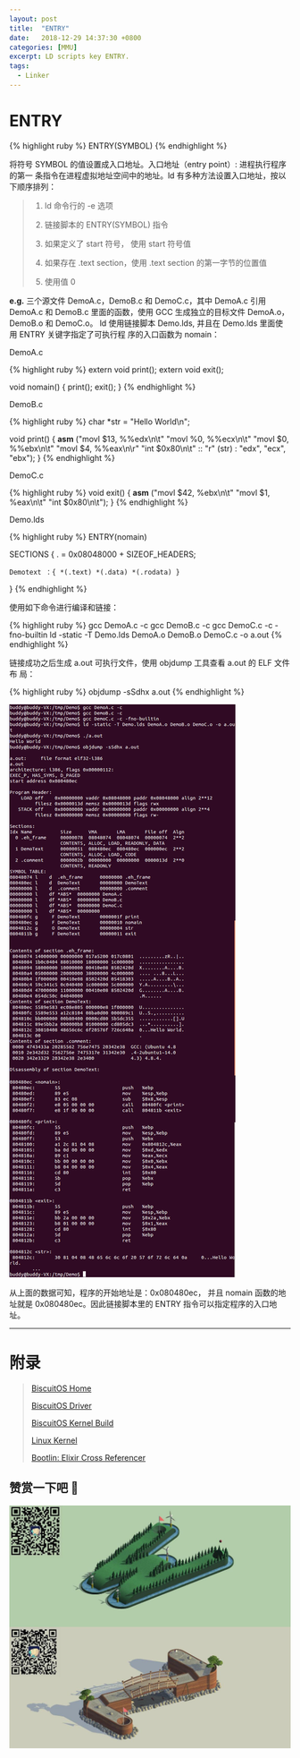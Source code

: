 ```yaml
---
layout: post
title:  "ENTRY"
date:   2018-12-29 14:37:30 +0800
categories: [MMU]
excerpt: LD scripts key ENTRY.
tags:
  - Linker
---
```


# ENTRY

{% highlight ruby %}
ENTRY(SYMBOL)
{% endhighlight %}

将符号 SYMBOL 的值设置成入口地址。入口地址（entry point）:  进程执行程序的第一
条指令在进程虚拟地址空间中的地址。ld 有多种方法设置入口地址，按以下顺序排列：

> 1. ld 命令行的 -e 选项
>
> 2. 链接脚本的  ENTRY(SYMBOL) 指令
>
> 3. 如果定义了 start 符号， 使用 start 符号值
>
> 4. 如果存在 .text section，使用 .text section 的第一字节的位置值
>
> 5. 使用值 0

**e.g.** 三个源文件 DemoA.c，DemoB.c 和 DemoC.c，其中 DemoA.c 引用 DemoA.c 和 
DemoB.c 里面的函数，使用 GCC 生成独立的目标文件 DemoA.o，DemoB.o 和 DemoC.o。 
ld 使用链接脚本 Demo.lds, 并且在 Demo.lds 里面使用 ENTRY 关键字指定了可执行程
序的入口函数为 nomain：

DemoA.c

{% highlight ruby %}
extern void print();
extern void exit();

void nomain()
{
    print();
    exit();
}
{% endhighlight %}

DemoB.c

{% highlight ruby %}
char *str = "Hello World\n";

void print()
{
    __asm__ ("movl $13, %%edx\n\t"
             "movl %0, %%ecx\n\t"
             "movl $0, %%ebx\n\t"
             "movl $4, %%eax\n\r"
             "int $0x80\n\t"
             :: "r" (str) : "edx", "ecx", "ebx");
}
{% endhighlight %}

DemoC.c

{% highlight ruby %}
void exit()
{
    __asm__ ("movl $42, %ebx\n\t"
             "movl $1, %eax\n\t"
             "int $0x80\n\t");
}
{% endhighlight %}

Demo.lds

{% highlight ruby %}
ENTRY(nomain)

SECTIONS
{
    . = 0x08048000 + SIZEOF_HEADERS;

    Demotext ：{ *(.text) *(.data) *(.rodata) }
}
{% endhighlight %}

使用如下命令进行编译和链接：

{% highlight ruby %}
gcc DemoA.c -c
gcc DemoB.c -c
gcc DemoC.c -c -fno-builtin
ld -static -T Demo.lds DemoA.o DemoB.o DemoC.c -o a.out
{% endhighlight %}

链接成功之后生成 a.out 可执行文件，使用 objdump 工具查看 a.out 的 ELF 文件布
局：

{% highlight ruby %}
objdump -sSdhx a.out
{% endhighlight %}

![LD](/assets/PDB/BiscuitOS/kernel/MMU000488.png)

从上面的数据可知，程序的开始地址是：0x080480ec， 并且 nomain 函数的地址就是 
0x080480ec。因此链接脚本里的 ENTRY 指令可以指定程序的入口地址。

-----------------------------------------------

# <span id="附录">附录</span>

> [BiscuitOS Home](https://biscuitos.github.io/)
>
> [BiscuitOS Driver](https://biscuitos.github.io/blog/BiscuitOS_Catalogue/)
>
> [BiscuitOS Kernel Build](https://biscuitos.github.io/blog/Kernel_Build/)
>
> [Linux Kernel](https://www.kernel.org/)
>
> [Bootlin: Elixir Cross Referencer](https://elixir.bootlin.com/linux/latest/source)

## 赞赏一下吧 🙂

![MMU](/assets/PDB/BiscuitOS/kernel/HAB000036.jpg)
